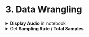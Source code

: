<h1 id="3datawrangling">3. Data Wrangling</h1>

<div style='width:1000px;margin:auto'>

<details><summary><b>Display Audio</b> in notebook</summary><pre><code>import IPython.display as ipd
fname = '../input/freesound-audio-tagging/audio_train/' + '00043347.wav'   # Hi-hat
ipd.Audio(fname)
</code></pre></details>

<details><summary>Get <b>Sampling Rate / Total Samples</b></summary>
<pre><code># Using wave library
import wave
fname = '../input/freesound-audio-tagging/audio_train/' + '00044347.wav'   # Hi-hat
wav = wave.open(fname)
print("Sampling (frame) rate = ", wav.getframerate())
print("Total samples (frames) = ", wav.getnframes())
print("Duration = ", wav.getnframes()/wav.getframerate())
</code></pre>
<pre><code># Using wave library
# Using scipy
from scipy.io import wavfile
rate, data = wavfile.read(fname)
print("Sampling (frame) rate = ", rate)
print("Total samples (frames) = ", data.shape)
print(data)
</code></pre>
</details>
 </div>